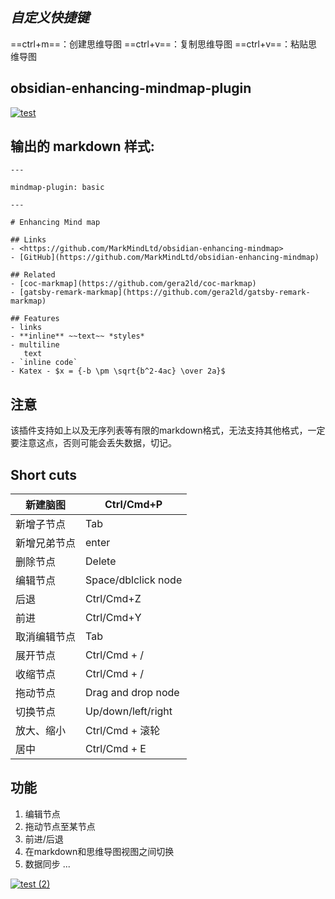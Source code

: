## *自定义快捷键*
==ctrl+m==：创建思维导图
==ctrl+v==：复制思维导图
==ctrl+v==：粘贴思维导图

## obsidian-enhancing-mindmap-plugin

[![test](https://user-images.githubusercontent.com/18719494/124454742-63ec8580-ddbb-11eb-8da0-7cd44f38a225.gif)](https://user-images.githubusercontent.com/18719494/124454742-63ec8580-ddbb-11eb-8da0-7cd44f38a225.gif)

## [](https://github.com/MarkMindCkm/obsidian-enhancing-mindmap/blob/main/Readme-zh.md#%E8%BE%93%E5%87%BA%E7%9A%84-markdown-%E6%A0%B7%E5%BC%8F)输出的 markdown 样式:

```
---

mindmap-plugin: basic

---

# Enhancing Mind map

## Links
- <https://github.com/MarkMindLtd/obsidian-enhancing-mindmap>
- [GitHub](https://github.com/MarkMindLtd/obsidian-enhancing-mindmap)

## Related
- [coc-markmap](https://github.com/gera2ld/coc-markmap)
- [gatsby-remark-markmap](https://github.com/gera2ld/gatsby-remark-markmap)

## Features
- links
- **inline** ~~text~~ *styles*
- multiline
   text
- `inline code`
- Katex - $x = {-b \pm \sqrt{b^2-4ac} \over 2a}$
```

## [](https://github.com/MarkMindCkm/obsidian-enhancing-mindmap/blob/main/Readme-zh.md#%E6%B3%A8%E6%84%8F)注意

该插件支持如上以及无序列表等有限的markdown格式，无法支持其他格式，一定要注意这点，否则可能会丢失数据，切记。

## [](https://github.com/MarkMindCkm/obsidian-enhancing-mindmap/blob/main/Readme-zh.md#short-cuts)Short cuts

| 新建脑图   | Ctrl/Cmd+P          |
| ------ | ------------------- |
| 新增子节点  | Tab                 |
| 新增兄弟节点 | enter               |
| 删除节点   | Delete              |
| 编辑节点   | Space/dblclick node |
| 后退     | Ctrl/Cmd+Z          |
| 前进     | Ctrl/Cmd+Y          |
| 取消编辑节点 | Tab                 |
| 展开节点   | Ctrl/Cmd + /        |
| 收缩节点   | Ctrl/Cmd + /        |
| 拖动节点   | Drag and drop node  |
| 切换节点   | Up/down/left/right  |
| 放大、缩小  | Ctrl/Cmd + 滚轮       |
| 居中     | Ctrl/Cmd + E        |

## [](https://github.com/MarkMindCkm/obsidian-enhancing-mindmap/blob/main/Readme-zh.md#%E5%8A%9F%E8%83%BD)功能

1. 编辑节点
2. 拖动节点至某节点
3. 前进/后退
4. 在markdown和思维导图视图之间切换
5. 数据同步 ...

[![test (2)](https://user-images.githubusercontent.com/18719494/124458786-fd1d9b00-ddbf-11eb-8dbc-eeefb5b7abf5.gif)](https://user-images.githubusercontent.com/18719494/124458786-fd1d9b00-ddbf-11eb-8dbc-eeefb5b7abf5.gif)